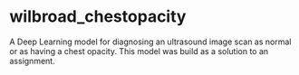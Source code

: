 # wilbroad_chestopacity
A Deep Learning model for diagnosing an ultrasound image scan as normal or as having a chest opacity. This model was build as a solution to an assignment.
